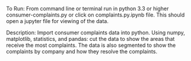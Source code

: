 To Run:
From command line or terminal run in python 3.3 or higher consumer-complaints.py or click on complaints.py.ipynb file. This should open a jupyter file for viewing of the data.


Description:
Import consumer complaints data into  python.  Using numpy, matplotlib, statistics, and pandas: cut the data to show the areas that receive the most complaints.   The data is also segmented to show the complaints by company and how they resolve the complaints.  


